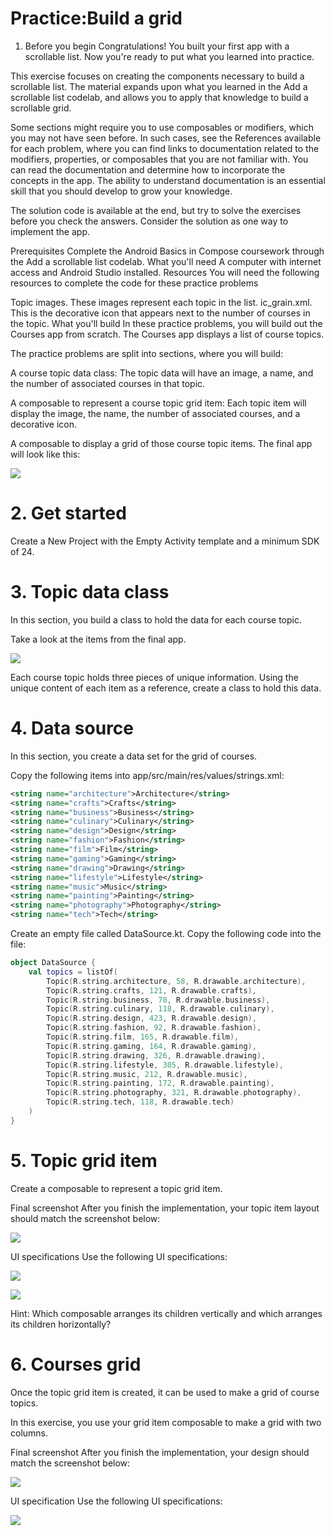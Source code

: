 # Practice:Build a grid

1. Before you begin
Congratulations! You built your first app with a scrollable list. Now you're ready to put what you learned into practice.

This exercise focuses on creating the components necessary to build a scrollable list. The material expands upon what you learned in the Add a scrollable list codelab, and allows you to apply that knowledge to build a scrollable grid.

Some sections might require you to use composables or modifiers, which you may not have seen before. In such cases, see the References available for each problem, where you can find links to documentation related to the modifiers, properties, or composables that you are not familiar with. You can read the documentation and determine how to incorporate the concepts in the app. The ability to understand documentation is an essential skill that you should develop to grow your knowledge.

The solution code is available at the end, but try to solve the exercises before you check the answers. Consider the solution as one way to implement the app.

Prerequisites
Complete the Android Basics in Compose coursework through the Add a scrollable list codelab.
What you'll need
A computer with internet access and Android Studio installed.
Resources
You will need the following resources to complete the code for these practice problems

Topic images. These images represent each topic in the list.
ic_grain.xml. This is the decorative icon that appears next to the number of courses in the topic.
What you'll build
In these practice problems, you will build out the Courses app from scratch. The Courses app displays a list of course topics.

The practice problems are split into sections, where you will build:

A course topic data class:
The topic data will have an image, a name, and the number of associated courses in that topic.

A composable to represent a course topic grid item:
Each topic item will display the image, the name, the number of associated courses, and a decorative icon.

A composable to display a grid of those course topic items.
The final app will look like this:

![](https://developer.android.com/static/codelabs/basic-android-kotlin-compose-practice-grid/img/97c449bee4a2029d_856.png)

# 2. Get started
Create a New Project with the Empty Activity template and a minimum SDK of 24.


# 3. Topic data class
In this section, you build a class to hold the data for each course topic.

Take a look at the items from the final app.

![](https://developer.android.com/static/codelabs/basic-android-kotlin-compose-practice-grid/img/bf68e7995b2f47bd_856.png)

Each course topic holds three pieces of unique information. Using the unique content of each item as a reference, create a class to hold this data.


# 4. Data source
In this section, you create a data set for the grid of courses.

Copy the following items into app/src/main/res/values/strings.xml:


```xml
<string name="architecture">Architecture</string>
<string name="crafts">Crafts</string>
<string name="business">Business</string>
<string name="culinary">Culinary</string>
<string name="design">Design</string>
<string name="fashion">Fashion</string>
<string name="film">Film</string>
<string name="gaming">Gaming</string>
<string name="drawing">Drawing</string>
<string name="lifestyle">Lifestyle</string>
<string name="music">Music</string>
<string name="painting">Painting</string>
<string name="photography">Photography</string>
<string name="tech">Tech</string>
```

Create an empty file called DataSource.kt. Copy the following code into the file:

```kt
object DataSource {
    val topics = listOf(
        Topic(R.string.architecture, 58, R.drawable.architecture),
        Topic(R.string.crafts, 121, R.drawable.crafts),
        Topic(R.string.business, 78, R.drawable.business),
        Topic(R.string.culinary, 118, R.drawable.culinary),
        Topic(R.string.design, 423, R.drawable.design),
        Topic(R.string.fashion, 92, R.drawable.fashion),
        Topic(R.string.film, 165, R.drawable.film),
        Topic(R.string.gaming, 164, R.drawable.gaming),
        Topic(R.string.drawing, 326, R.drawable.drawing),
        Topic(R.string.lifestyle, 305, R.drawable.lifestyle),
        Topic(R.string.music, 212, R.drawable.music),
        Topic(R.string.painting, 172, R.drawable.painting),
        Topic(R.string.photography, 321, R.drawable.photography),
        Topic(R.string.tech, 118, R.drawable.tech)
    )
}
```

# 5. Topic grid item
Create a composable to represent a topic grid item.

Final screenshot
After you finish the implementation, your topic item layout should match the screenshot below:

![](https://developer.android.com/static/codelabs/basic-android-kotlin-compose-practice-grid/img/f7e47f86ab7ea8b3_856.png)

UI specifications
Use the following UI specifications:

![](https://developer.android.com/static/codelabs/basic-android-kotlin-compose-practice-grid/img/3bdfc5ea4f3d619d_856.png)

![](https://developer.android.com/static/codelabs/basic-android-kotlin-compose-practice-grid/img/b051bb634fa06501_856.png)

Hint: Which composable arranges its children vertically and which arranges its children horizontally?

# 6. Courses grid
Once the topic grid item is created, it can be used to make a grid of course topics.

In this exercise, you use your grid item composable to make a grid with two columns.

Final screenshot
After you finish the implementation, your design should match the screenshot below:

![](https://developer.android.com/static/codelabs/basic-android-kotlin-compose-practice-grid/img/97c449bee4a2029d_856.png)


UI specification
Use the following UI specifications:

![](https://developer.android.com/static/codelabs/basic-android-kotlin-compose-practice-grid/img/aee57a3a525e91bb_856.png)